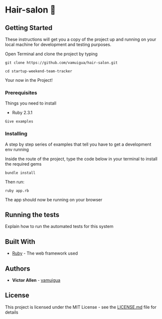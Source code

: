 # Hair-salon :haircut:

## Getting Started

These instructions will get you a copy of the project up and running on your local machine for development and testing purposes.

Open Terminal and clone the project by typing

```
git clone https://github.com/vamuigua/hair-salon.git

cd startup-weekend-team-tracker
```
Your now in the Project!

### Prerequisites

Things you need to install

* Ruby 2.3.1

```
Give examples
```

### Installing

A step by step series of examples that tell you have to get a development env running

Inside the route of the project, type the code below in your terminal to install the required gems

```
bundle install
```

Then run:

```
ruby app.rb
```

The app should now be running on your browser

## Running the tests

Explain how to run the automated tests for this system

## Built With

* [Ruby](https://www.ruby-lang.org/en/) - The web framework used


## Authors

* **Victor Allen** - [vamuigua](https://github.com/vamuigua)

## License

This project is licensed under the MIT License - see the [LICENSE.md](LICENSE.md) file for details